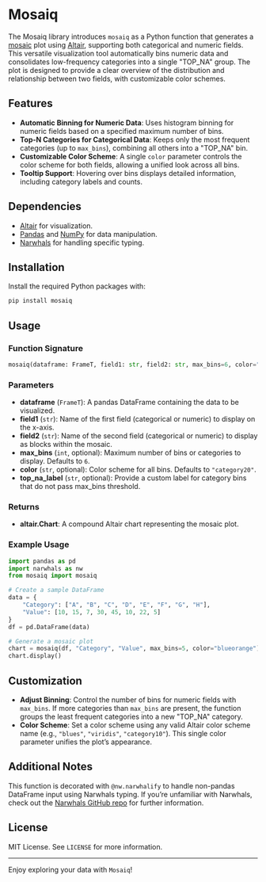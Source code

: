 # Mosaiq

The Mosaiq library introduces `mosaiq` as a Python function that generates a [mosaic](https://en.wikipedia.org/wiki/Mosaic_plot) plot using [Altair](https://altair-viz.github.io/), supporting both categorical and numeric fields. This versatile visualization tool automatically bins numeric data and consolidates low-frequency categories into a single "TOP_NA" group. The plot is designed to provide a clear overview of the distribution and relationship between two fields, with customizable color schemes.

## Features

- **Automatic Binning for Numeric Data**: Uses histogram binning for numeric fields based on a specified maximum number of bins.
- **Top-N Categories for Categorical Data**: Keeps only the most frequent categories (up to `max_bins`), combining all others into a "TOP_NA" bin.
- **Customizable Color Scheme**: A single `color` parameter controls the color scheme for both fields, allowing a unified look across all bins.
- **Tooltip Support**: Hovering over bins displays detailed information, including category labels and counts.

## Dependencies

- [Altair](https://altair-viz.github.io/) for visualization.
- [Pandas](https://pandas.pydata.org/) and [NumPy](https://numpy.org/) for data manipulation.
- [Narwhals](https://github.com/narwhals/narwhals) for handling specific typing.

## Installation

Install the required Python packages with:

```bash
pip install mosaiq 
```

## Usage

### Function Signature

```python
mosaiq(dataframe: FrameT, field1: str, field2: str, max_bins=6, color="category20")
```

### Parameters

- **dataframe** (`FrameT`): A pandas DataFrame containing the data to be visualized.
- **field1** (`str`): Name of the first field (categorical or numeric) to display on the x-axis.
- **field2** (`str`): Name of the second field (categorical or numeric) to display as blocks within the mosaic.
- **max_bins** (`int`, optional): Maximum number of bins or categories to display. Defaults to `6`.
- **color** (`str`, optional): Color scheme for all bins. Defaults to `"category20"`.
- **top_na_label** (`str`, optional): Provide a custom label for category bins that do not pass max_bins threshold. 

### Returns

- **altair.Chart**: A compound Altair chart representing the mosaic plot.

### Example Usage

```python
import pandas as pd
import narwhals as nw
from mosaiq import mosaiq

# Create a sample DataFrame
data = {
    "Category": ["A", "B", "C", "D", "E", "F", "G", "H"],
    "Value": [10, 15, 7, 30, 45, 10, 22, 5]
}
df = pd.DataFrame(data)

# Generate a mosaic plot
chart = mosaiq(df, "Category", "Value", max_bins=5, color="blueorange")
chart.display()
```

## Customization

- **Adjust Binning**: Control the number of bins for numeric fields with `max_bins`. If more categories than `max_bins` are present, the function groups the least frequent categories into a new "TOP_NA" category.
- **Color Scheme**: Set a color scheme using any valid Altair color scheme name (e.g., `"blues"`, `"viridis"`, `"category10"`). This single color parameter unifies the plot’s appearance.

## Additional Notes

This function is decorated with `@nw.narwhalify` to handle non-pandas DataFrame input using Narwhals typing. If you’re unfamiliar with Narwhals, check out the [Narwhals GitHub repo](https://github.com/narwhals/narwhals) for further information.

## License

MIT License. See `LICENSE` for more information.

---

Enjoy exploring your data with `Mosaiq`!
